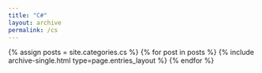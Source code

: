 ```yaml
---
title: "C#"
layout: archive
permalink: /cs
---
```



{% assign posts = site.categories.cs %}
{% for post in posts %} {% include archive-single.html type=page.entries_layout %} {% endfor %}